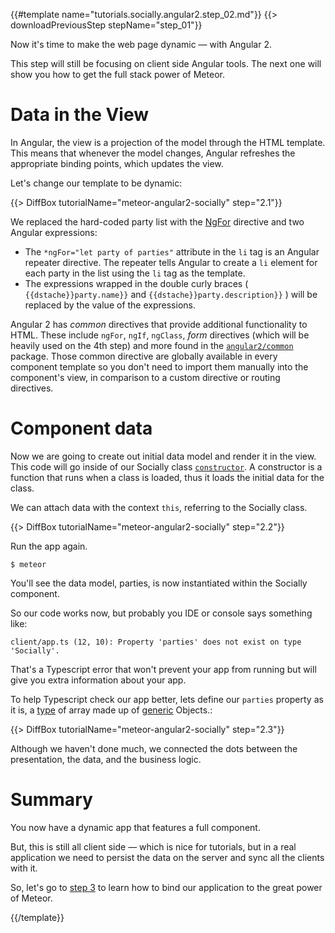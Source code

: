 {{#template name="tutorials.socially.angular2.step_02.md"}}
{{> downloadPreviousStep stepName="step_01"}}

Now it's time to make the web page dynamic — with Angular 2.

This step will still be focusing on client side Angular tools. The next one will show you how to get the full stack power of Meteor.

# Data in the View

In Angular, the view is a projection of the model through the HTML template. This means that whenever the model changes, Angular refreshes the appropriate binding points, which updates the view.

Let's change our template to be dynamic:

{{> DiffBox tutorialName="meteor-angular2-socially" step="2.1"}}

We replaced the hard-coded party list with the [NgFor](https://angular.io/docs/js/latest/api/directives/NgFor-class.html) directive and two Angular expressions:

- The `*ngFor="let party of parties"` attribute in the `li` tag is an Angular repeater directive. The repeater tells Angular to create a `li` element for each party in the list using the `li` tag as the template.
- The expressions wrapped in the double curly braces ( `{{dstache}}party.name}}` and `{{dstache}}party.description}}` ) will be replaced by the value of the expressions.

Angular 2 has _common_ directives that provide additional functionality to HTML. These include `ngFor`, `ngIf`, `ngClass`, _form_ directives (which will be heavily used on the 4th step) and more found in the [`angular2/common`](https://angular.io/docs/ts/latest/api/common/) package. Those common directive are globally available in every component template so you don't need to import them manually into the component's view, in comparison to a custom directive or routing directives.

# Component data

Now we are going to create out initial data model and render it in the view.
This code will go inside of our Socially class [`constructor`](https://developer.mozilla.org/en-US/docs/Web/JavaScript/Reference/Classes/constructor). A constructor is a function that runs when a class is loaded, thus it loads the initial data for the class.

We can attach data with the context `this`, referring to the Socially class.

{{> DiffBox tutorialName="meteor-angular2-socially" step="2.2"}}

Run the app again.

    $ meteor
    
You'll see the data model, parties, is now instantiated within the Socially component.    

So our code works now, but probably you IDE or console says something like:

    client/app.ts (12, 10): Property 'parties' does not exist on type 'Socially'.

That's a Typescript error that won't prevent your app from running but will give you extra information about your app.

To help Typescript check our app better, lets define our `parties` property as it is, a [type](http://www.typescriptlang.org/Handbook#basic-types) of array made up of [generic](http://www.typescriptlang.org/Handbook#generics) Objects.:

{{> DiffBox tutorialName="meteor-angular2-socially" step="2.3"}}

Although we haven't done much, we connected the dots between the presentation, the data, and the business logic.

# Summary

You now have a dynamic app that features a full component.

But, this is still all client side — which is nice for tutorials, but in a real application we need to persist the data on the server and sync all the clients with it.

So, let's go to [step 3](/tutorials/angular2/3-way-data-binding) to learn how to bind our application to the great power of Meteor.

{{/template}}
